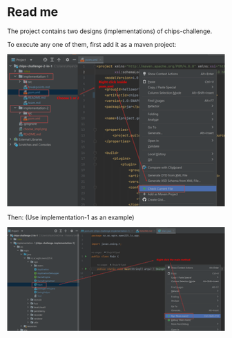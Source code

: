 # Read me

The project contains two designs (implementations) of chips-challenge.

To execute any one of them, first add it as a maven project:

<img alt="choose_impl.png" src="./choose_impl.png" width="640">

Then: (Use implementation-1 as an example)

<img alt="run_main.png" src="./run_main.png" width="640">


